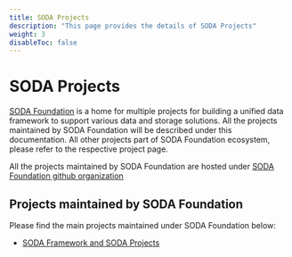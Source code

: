 ```yaml
---
title: SODA Projects
description: "This page provides the details of SODA Projects"
weight: 3
disableToc: false
---
```



# SODA Projects 
[SODA Foundation](https://sodafoundation.io) is a home for multiple projects for building a unified data framework to support various data and storage solutions. All the projects maintained by SODA Foundation will be described under this documentation. All other projects part of SODA Foundation ecosystem, please refer to the respective project page.

All the projects maintained by SODA Foundation are hosted under [SODA Foundation github organization](https://github.com/sodafoundation)

## Projects maintained by SODA Foundation
Please find the main projects maintained under SODA Foundation below:

 - [SODA Framework and SODA Projects](https://github.com/sodafoundation/design-specs/blob/master/SODAFrameworkAndSODAProjects.md)
